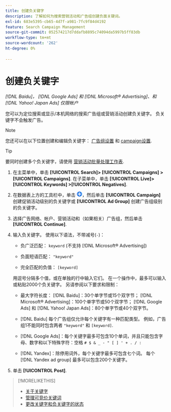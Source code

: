 ```yaml
---
title: 创建负关键字
description: 了解如何为搜索营销活动和广告组创建负面关键词。
exl-id: 683e5395-cb65-4d7f-a981-7fc9f84d4192
feature: Search Campaign Management
source-git-commit: 052574217d7ddafb8895c74094da5997b5ff83db
workflow-type: tm+mt
source-wordcount: '262'
ht-degree: 0%

---
```


# 创建负关键字

*[!DNL Baidu]， [!DNL Google Ads] 和 [!DNL Microsoft® Advertising]、和 [!DNL Yahoo! Japan Ads] 仅限帐户*

您可以为定位搜索或显示/本机网络的搜索广告组或营销活动创建负关键字。 负关键字不会触发广告。

>[!NOTE]
>您还可以在以下位置创建和编辑负关键字： [广告组设置](/help/search-social-commerce/campaign-management/campaigns/ad-group-manage.md) 和 [campaign设置](/help/search-social-commerce/campaign-management/campaigns/campaign-manage.md).

>[!TIP]
>要同时创建多个负关键字，请使用 [营销活动批量处理工作表](/help/search-social-commerce/campaign-management/bulksheets/bulksheet-about.md).

1. 在主菜单中，单击 **[!UICONTROL Search]> [!UICONTROL Campaigns] >[!UICONTROL Campaigns]**. 在子菜单中，单击 **[!UICONTROL Live]> [!UICONTROL Keywords] >[!UICONTROL Negatives]**.

1. 在数据表上方的工具栏中，单击 ![创建](/help/search-social-commerce/assets/add.png "创建")，然后单击 **[!UICONTROL Campaign]** 创建促销活动级别的负关键字或 **[!UICONTROL Ad Group]** 创建广告组级别的负关键字。

1. 选择广告网络、帐户、营销活动和（如果相关）广告组，然后单击 **[!UICONTROL Continue]**.

1. 输入负关键字。 使用以下语法，不带减号(`-`)：

   * 负广泛匹配： `keyword` (不支持 [!DNL Microsoft® Advertising])

   * 负面短语匹配： `"keyword"`

   * 完全匹配的负值： `[keyword]`

   用逗号分隔多个值，或在单独的行中输入它们。 在一个操作中，最多可以输入或粘贴2000个负关键字。 另请参阅以下要求和限制：

   * 最大字符长度： [!DNL Baidu]：30个单字节或15个双字节； [!DNL Microsoft® Advertising]：100个单字节或50个双字节； [!DNL Google Ads] 和 [!DNL Yahoo! Japan Ads]：80个单字节或40个双字节。

   * [!DNL Baidu] 每个广告组仅允许每个关键字有一种匹配类型。 例如，广告组1不能同时包含两者 `"keyword"` 和 `[keyword]`.

   * [!DNL Google Ads]：每个关键字最多可包含10个单词，并且只能包含字母、数字和以下特殊字符：空格 `# $ & _ - " [ ] ' + . / :`

   * [!DNL Yandex]：除停用词外，每个关键字最多可包含七个词。 每个 [!DNL Yandex ad group] 最多可以包含200个关键字。

1. 单击 **[!UICONTROL Post]**.

>[!MORELIKETHIS]
>
>* [关于关键字](keyword-about.md)
>* [管理可竞价关键词](keyword-manage.md)
>* [更改关键字和负关键字的状态](keyword-status-edit.md)
